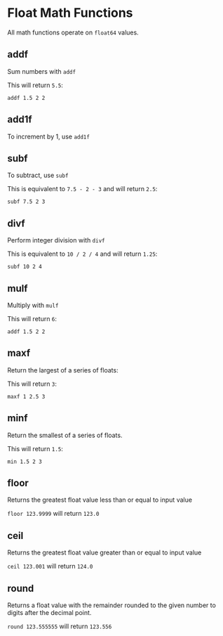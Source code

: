 # Float Math Functions

All math functions operate on `float64` values.

## addf

Sum numbers with `addf`

This will return `5.5`:

```
addf 1.5 2 2
```

## add1f

To increment by 1, use `add1f`

## subf

To subtract, use `subf`

This is equivalent to `7.5 - 2 - 3` and will return `2.5`:

```
subf 7.5 2 3
```

## divf

Perform integer division with `divf`

This is equivalent to `10 / 2 / 4` and will return `1.25`:

```
subf 10 2 4
```

## mulf

Multiply with `mulf`

This will return `6`:

```
addf 1.5 2 2
```

## maxf

Return the largest of a series of floats:

This will return `3`:

```
maxf 1 2.5 3
```

## minf

Return the smallest of a series of floats.

This will return `1.5`:

```
min 1.5 2 3
```

## floor

Returns the greatest float value less than or equal to input value

`floor 123.9999` will return `123.0`

## ceil

Returns the greatest float value greater than or equal to input value

`ceil 123.001` will return `124.0`

## round

Returns a float value with the remainder rounded to the given number to digits after the decimal point.

`round 123.555555` will return `123.556`